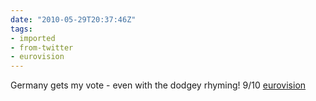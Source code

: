 ```yaml
---
date: "2010-05-29T20:37:46Z"
tags:
- imported
- from-twitter
- eurovision
---
```

Germany gets my vote - even with the dodgey rhyming! 9/10 [eurovision](/tags/eurovision)
